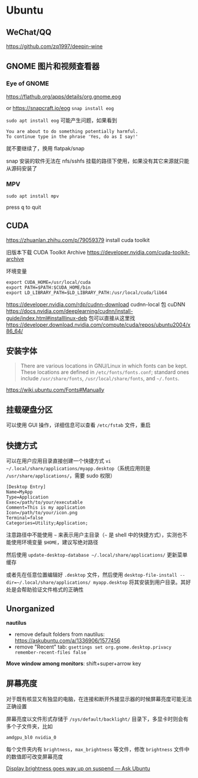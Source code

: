 # Ubuntu

## WeChat/QQ

<https://github.com/zq1997/deepin-wine>

## GNOME 图片和视频查看器

### Eye of GNOME

https://flathub.org/apps/details/org.gnome.eog

or https://snapcraft.io/eog `snap install eog`

`sudo apt install eog` 可能产生问题，如果看到

```
You are about to do something potentially harmful.
To continue type in the phrase 'Yes, do as I say!'
```

就不要继续了，换用 flatpak/snap

snap 安装的软件无法在 nfs/sshfs 挂载的路径下使用，如果没有其它来源就只能从源码安装了

### **MPV**

`sudo apt install mpv`

press <kbd>q</kbd> to quit

## CUDA

<https://zhuanlan.zhihu.com/p/79059379> install cuda toolkit

旧版本下载 CUDA Toolkit Archive <https://developer.nvidia.com/cuda-toolkit-archive>

环境变量

```shell
export CUDA_HOME=/usr/local/cuda
export PATH=$PATH:$CUDA_HOME/bin
export LD_LIBRARY_PATH=$LD_LIBRARY_PATH:/usr/local/cuda/lib64
```

<https://developer.nvidia.com/rdp/cudnn-download> cudnn-local 包
cuDNN <https://docs.nvidia.com/deeplearning/cudnn/install-guide/index.html#installlinux-deb>
包可以直接从这里找 <https://developer.download.nvidia.com/compute/cuda/repos/ubuntu2004/x86_64/>

## 安装字体

> There are various locations in GNU/Linux in which fonts can be kept. These locations are defined in `/etc/fonts/fonts.conf`; standard ones include `/usr/share/fonts`, `/usr/local/share/fonts`, and `~/.fonts`.

<https://wiki.ubuntu.com/Fonts#Manually>

## 挂载硬盘分区

可以使用 GUI 操作，详细信息可以查看 `/etc/fstab` 文件，重启

## 快捷方式

可以在用户应用目录直接创建一个快捷方式 `vi ~/.local/share/applications/myapp.desktop`（系统应用则是 `/usr/share/applications/`，需要 sudo 权限）

```
[Desktop Entry]
Name=MyApp
Type=Application
Exec=/path/to/your/executable
Comment=This is my application
Icon=/path/to/your/icon.png
Terminal=false
Categories=Utility;Application;
```

注意路径中不能使用 `~` 来表示用户主目录（`~` 是 shell 中的快捷方式），实测也不能使用环境变量 `$HOME`，建议写绝对路径

然后使用 `update-desktop-database ~/.local/share/applications/` 更新菜单缓存

或者先在任意位置编辑好 `.desktop` 文件，然后使用 `desktop-file-install --dir=~/.local/share/applications/ myapp.desktop` 将其安装到用户目录。其好处是会帮助验证文件格式的正确性

## Unorganized

**nautilus**

- remove default folders from nautilus: <https://askubuntu.com/a/1336906/1577456>
- remove "Recent" tab: `gsettings set org.gnome.desktop.privacy remember-recent-files false`

**Move window among monitors**: shift+super+arrow key

## 屏幕亮度

对于既有核显又有独显的电脑，在连接和断开外接显示器的时候屏幕亮度可能无法正确设置

屏幕亮度以文件形式存储于 `/sys/default/backlight/` 目录下，多显卡时则会有多个子文件夹，比如

```
amdgpu_bl0 nvidia_0
```

每个文件夹内有 `brightness`，`max_brightness` 等文件，修改 `brightness` 文件中的数值即可改变屏幕亮度

[Display brightness goes way up on suspend — Ask Ubuntu](https://askubuntu.com/a/1313453/1577456)
